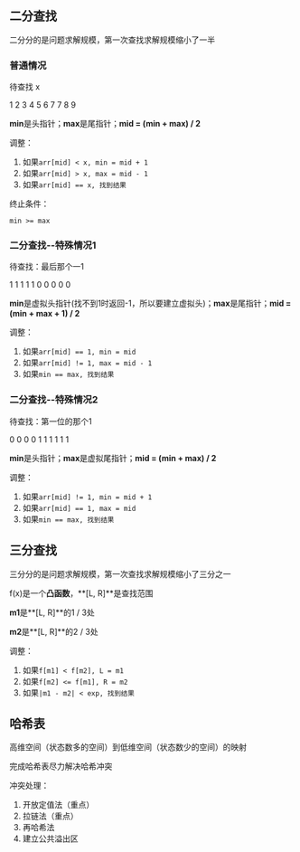 ## 二分查找

二分分的是问题求解规模，第一次查找求解规模缩小了一半



### 普通情况

待查找 x

1 2 3 4 5 6 7 7 8 9



**min**是头指针；**max**是尾指针；**mid = (min + max) / 2**

调整：

1. 如果`arr[mid] < x, min = mid + 1`
2. 如果`arr[mid] > x, max = mid - 1`
3. 如果`arr[mid] == x, 找到结果`

终止条件：

`min >= max`



### 二分查找--特殊情况1

待查找：最后那个一1

1 1 1 1 1 0 0 0 0 0



**min**是虚拟头指针(找不到1时返回-1，所以要建立虚拟头)；**max**是尾指针；**mid = (min + max + 1) / 2**

调整：

1. 如果`arr[mid] == 1, min = mid`
2. 如果`arr[mid] != 1, max = mid - 1`
3. 如果`min == max, 找到结果`



### 二分查找--特殊情况2

待查找：第一位的那个1

0 0 0 0 1 1 1 1 1 1



**min**是头指针；**max**是虚拟尾指针；**mid = (min + max) / 2**

调整：

1. 如果`arr[mid] != 1, min = mid + 1`
2. 如果`arr[mid] == 1, max = mid`
3. 如果`min == max, 找到结果`



## 三分查找

三分分的是问题求解规模，第一次查找求解规模缩小了三分之一



f(x)是一个**凸函数**，**[L, R]**是查找范围

**m1**是**[L, R]**的1 / 3处

**m2**是**[L, R]**的2 / 3处



调整：

1. 如果`f[m1] < f[m2], L = m1`
2. 如果`f[m2] <= f[m1], R = m2`
3. 如果`|m1 - m2| < exp, 找到结果`



## 哈希表

高维空间（状态数多的空间）到低维空间（状态数少的空间）的映射



完成哈希表尽力解决哈希冲突



冲突处理：

1. 开放定值法（重点）
2. 拉链法（重点）
3. 再哈希法
4. 建立公共溢出区

